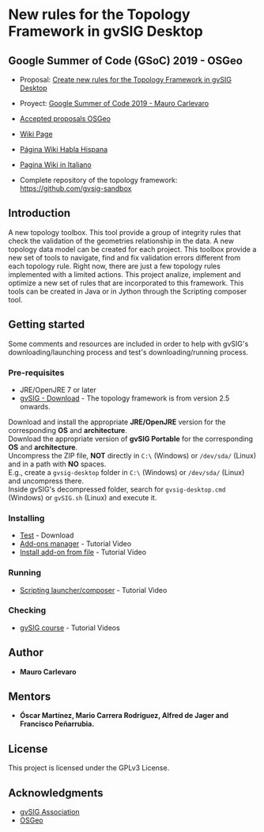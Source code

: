 # New rules for the Topology Framework in gvSIG Desktop 
## Google Summer of Code (GSoC) 2019 - OSGeo

* Proposal: [Create new rules for the Topology Framework in gvSIG Desktop](https://wiki.osgeo.org/wiki/GvSIG_GSoC_2019_Ideas)

* Proyect: [Google Summer of Code 2019 - Mauro Carlevaro](https://summerofcode.withgoogle.com/projects/#4557219033513984)

* [Accepted proposals OSGeo](https://wiki.osgeo.org/wiki/Google_Summer_of_Code_2019_Accepted)

* [Wiki Page](https://github.com/Maureque/gvsig-gsoc2019-topology/wiki)
* [Página Wiki Habla Hispana](https://github.com/Maureque/2019GSoC_versionHablaHispana/wiki)
* [Pagina Wiki in Italiano](https://github.com/Maureque/GSoC_2019-Italiano/wiki)

* Complete repository of the topology framework: https://github.com/gvsig-sandbox

## Introduction
A new topology toolbox. This tool provide a group of integrity rules that check the validation of the geometries relationship in the data. A new topology data model can be created for each project. This toolbox provide a new set of tools to navigate, find and fix validation errors different from each topology rule. Right now, there are just a few topology rules implemented with a limited actions. This project analize, implement and optimize a new set of rules that are incorporated to this framework. This tools can be created in Java or in Jython through the Scripting composer tool.

## Getting started

Some comments and resources are included in order to help with gvSIG's downloading/launching process and test's downloading/running process.

### Pre-requisites

* JRE/OpenJRE 7 or later
* [gvSIG - Download](http://www.gvsig.com/en/products/gvsig-desktop/downloads) - The topology framework is from version 2.5 onwards.

Download and install the appropriate **JRE/OpenJRE** version for the corresponding **OS** and **architecture**.  
Download the appropriate version of **gvSIG Portable** for the corresponding **OS** and **architecture**.  
Uncompress the ZIP file, **NOT** directly in ```C:\``` (Windows) or ```/dev/sda/``` (Linux) and in a path with **NO** spaces.  
E.g., create a ```gvsig-desktop``` folder in ```C:\``` (Windows) or ```/dev/sda/``` (Linux) and uncompress there.  
Inside gvSIG's decompressed folder, search for ```gvsig-desktop.cmd``` (Windows) or ```gvSIG.sh``` (Linux) and execute it.

### Installing

* [Test](https://github.com/Maureque/GSoC_2019/) - Download
* [Add-ons manager](https://www.youtube.com/watch?v=PrGhD9qm8ok) - Tutorial Video
* [Install add-on from file](https://www.youtube.com/watch?v=2kcNanjW5Y8) - Tutorial Video

### Running

* [Scripting launcher/composer](https://www.youtube.com/watch?v=ea5ZjpIEHaE) - Tutorial Video
 
### Checking

* [gvSIG course](https://www.youtube.com/playlist?list=PLTwZbMzUIxFINjiceQ4yTauymW9d0jYVh) - Tutorial Videos

## Author

* **Mauro Carlevaro**

## Mentors
* **Óscar Martínez, Mario Carrera Rodriguez, Alfred de Jager and Francisco Peñarrubia.**

## License

This project is licensed under the GPLv3 License.

## Acknowledgments

* [gvSIG Association](http://www.gvsig.com/es)
* [OSGeo](https://www.osgeo.org/)
